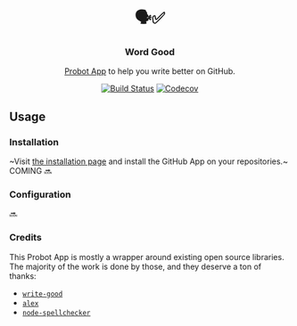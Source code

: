 <h1 align="center">🗣✅</h1>
<h3 align="center">Word Good</h3>
<p align="center"><a href="https://probot.github.io">Probot App</a> to help you write better on GitHub.<p>
<p align="center"><a href="https://travis-ci.com/JasonEtco/write-good-app"><img src="https://badgen.net/travis/JasonEtco/write-good-app" alt="Build Status"></a> <a href="https://codecov.io/gh/JasonEtco/write-good-app/"><img src="https://badgen.net/codecov/c/github/JasonEtco/write-good-app" alt="Codecov"></a></p>

## Usage

### Installation

~Visit [the installation page](https://github.com/apps/write-good-app) and install the GitHub App on your repositories.~ COMING :soon:

### Configuration

:soon:

### Credits

This Probot App is mostly a wrapper around existing open source libraries. The majority of the work is done by those, and they deserve a ton of thanks:

* [`write-good`](https://github.com/btford/write-good)
* [`alex`](https://github.com/get-alex/alex)
* [`node-spellchecker`](https://github.com/atom/node-spellchecker)
